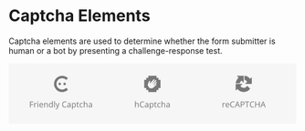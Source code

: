 <script setup>
import { ref } from 'vue'
import {data} from './_shared/fields.data.js'

const fields = data.map(field => ({
  ...field,
  details: field.description || '',
})).filter(field => field.group === 'captcha')
</script>

# Captcha Elements

Captcha elements are used to determine whether the form submitter is human or a bot by presenting a challenge-response test.

![Captcha Elements](./assets/captcha-elements.webp)

<!--@include: ./_parts/element-fcaptcha-->
<!--@include: ./_parts/element-hcaptcha-->
<!--@include: ./_parts/element-recaptcha-->
